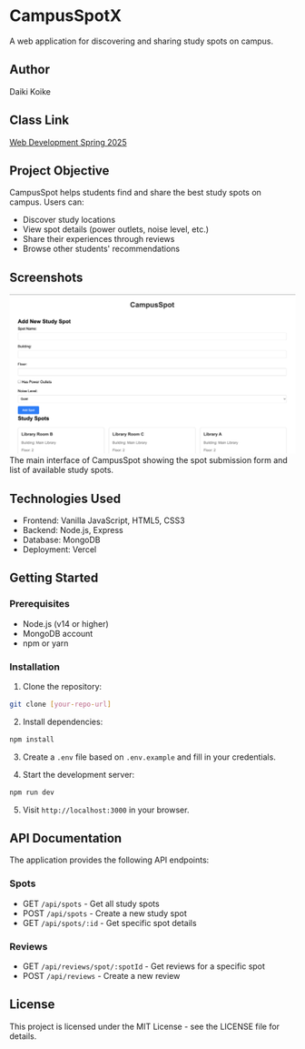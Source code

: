 # CampusSpotX

A web application for discovering and sharing study spots on campus.

## Author
Daiki Koike

## Class Link
[Web Development Spring 2025](https://johnguerra.co/classes/webDevelopment_spring_2025/)

## Project Objective
CampusSpot helps students find and share the best study spots on campus. Users can:
- Discover study locations
- View spot details (power outlets, noise level, etc.)
- Share their experiences through reviews
- Browse other students' recommendations

## Screenshots
![CampusSpot Interface](./docs/images/campus-spot-main.png)
The main interface of CampusSpot showing the spot submission form and list of available study spots.

## Technologies Used
- Frontend: Vanilla JavaScript, HTML5, CSS3
- Backend: Node.js, Express
- Database: MongoDB
- Deployment: Vercel

## Getting Started

### Prerequisites
- Node.js (v14 or higher)
- MongoDB account
- npm or yarn

### Installation
1. Clone the repository:
```bash
git clone [your-repo-url]
```

2. Install dependencies:
```bash
npm install
```

3. Create a `.env` file based on `.env.example` and fill in your credentials.

4. Start the development server:
```bash
npm run dev
```

5. Visit `http://localhost:3000` in your browser.

## API Documentation
The application provides the following API endpoints:

### Spots
- GET `/api/spots` - Get all study spots
- POST `/api/spots` - Create a new study spot
- GET `/api/spots/:id` - Get specific spot details

### Reviews
- GET `/api/reviews/spot/:spotId` - Get reviews for a specific spot
- POST `/api/reviews` - Create a new review

## License
This project is licensed under the MIT License - see the LICENSE file for details.
